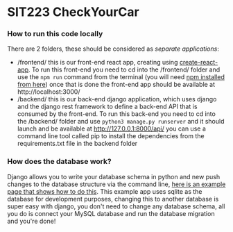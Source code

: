 # SIT223 CheckYourCar

### How to run this code locally

There are 2 folders, these should be considered as *separate applications*:

- /frontend/ this is our front-end react app, creating using [create-react-app](https://create-react-app.dev/docs/getting-started). To run this front-end you need to cd into the /frontend/ folder and use the `npm run` command from the terminal (you will need [npm installed from here](https://www.npmjs.com/get-npm)) once that is done the front-end app should be available at http://localhost:3000/
- /backend/ this is our back-end django application, which uses django and the django rest framework to define a back-end API that is consumed by the front-end. To run this back-end you need to cd into the /backend/ folder and use `python3 manage.py runserver` and it should launch and be available at http://127.0.0.1:8000/api/ you can use a command line tool called pip to install the dependencies from the requirements.txt file in the backend folder

### How does the database work?

Django allows you to write your database schema in python and new push changes to the database structure via the command line, [here is an example page that shows how to do this](https://docs.djangoproject.com/en/3.1/intro/tutorial02/). This example app uses sqlite as the database for development purposes, changing this to another database is super easy with django, you don't need to change any database schema, all you do is connect your MySQL database and run the database migration and you're done!
